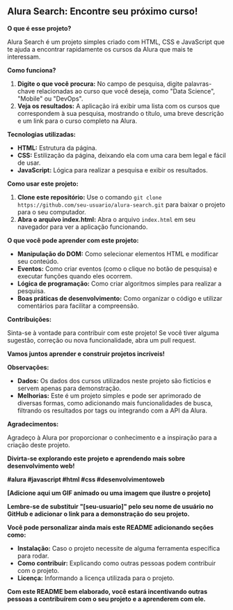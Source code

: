 ##  Alura Search: Encontre seu próximo curso!

**O que é esse projeto?**

Alura Search é um projeto simples criado com HTML, CSS e JavaScript que te ajuda a encontrar rapidamente os cursos da Alura que mais te interessam. 

**Como funciona?**

1. **Digite o que você procura:** No campo de pesquisa, digite palavras-chave relacionadas ao curso que você deseja, como "Data Science", "Mobile" ou "DevOps".
2. **Veja os resultados:** A aplicação irá exibir uma lista com os cursos que correspondem à sua pesquisa, mostrando o título, uma breve descrição e um link para o curso completo na Alura.

**Tecnologias utilizadas:**

* **HTML:** Estrutura da página.
* **CSS:** Estilização da página, deixando ela com uma cara bem legal e fácil de usar.
* **JavaScript:** Lógica para realizar a pesquisa e exibir os resultados.

**Como usar este projeto:**

1. **Clone este repositório:** Use o comando `git clone https://github.com/seu-usuario/alura-search.git` para baixar o projeto para o seu computador.
2. **Abra o arquivo index.html:** Abra o arquivo `index.html` em seu navegador para ver a aplicação funcionando.

**O que você pode aprender com este projeto:**

* **Manipulação do DOM:** Como selecionar elementos HTML e modificar seu conteúdo.
* **Eventos:** Como criar eventos (como o clique no botão de pesquisa) e executar funções quando eles ocorrem.
* **Lógica de programação:** Como criar algoritmos simples para realizar a pesquisa.
* **Boas práticas de desenvolvimento:** Como organizar o código e utilizar comentários para facilitar a compreensão.

**Contribuições:**

Sinta-se à vontade para contribuir com este projeto! Se você tiver alguma sugestão, correção ou nova funcionalidade, abra um pull request.

**Vamos juntos aprender e construir projetos incríveis!** 

**Observações:**

* **Dados:** Os dados dos cursos utilizados neste projeto são fictícios e servem apenas para demonstração.
* **Melhorias:** Este é um projeto simples e pode ser aprimorado de diversas formas, como adicionando mais funcionalidades de busca, filtrando os resultados por tags ou integrando com a API da Alura.

**Agradecimentos:**

Agradeço à Alura por proporcionar o conhecimento e a inspiração para a criação deste projeto.

**Divirta-se explorando este projeto e aprendendo mais sobre desenvolvimento web!**

**#alura #javascript #html #css #desenvolvimentoweb**

**[Adicione aqui um GIF animado ou uma imagem que ilustre o projeto]**

**Lembre-se de substituir "[seu-usuario]" pelo seu nome de usuário no GitHub e adicionar o link para a demonstração do seu projeto.**

**Você pode personalizar ainda mais este README adicionando seções como:**

* **Instalação:** Caso o projeto necessite de alguma ferramenta específica para rodar.
* **Como contribuir:** Explicando como outras pessoas podem contribuir com o projeto.
* **Licença:** Informando a licença utilizada para o projeto.

**Com este README bem elaborado, você estará incentivando outras pessoas a contribuírem com o seu projeto e a aprenderem com ele.**
